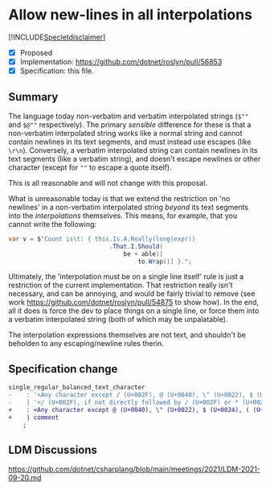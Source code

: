 # Allow new-lines in all interpolations

[!INCLUDE[Specletdisclaimer](~/docs/csharp/includes/speclet-disclaimer.md.md)]

* [x] Proposed
* [x] Implementation: https://github.com/dotnet/roslyn/pull/56853
* [x] Specification: this file.

## Summary
[summary]: #summary

The language today non-verbatim and verbatim interpolated strings (`$""` and `$@""` respectively).  The primary *sensible* difference for these is that a non-verbatim interpolated string works like a normal string and cannot contain newlines in its text segments, and must instead use escapes (like `\r\n`).  Conversely, a verbatim interpolated string can contain newlines in its text segments (like a verbatim string), and doesn't escape newlines or other character (except for `""` to escape a quote itself).

This is all reasonable and will not change with this proposal.

What is unreasonable today is that we extend the restriction on 'no newlines' in a non-verbatim interpolated string *beyond* its text segments into the *interpolations* themselves.  This means, for example, that you cannot write the following:

```c#
var v = $"Count is\t: { this.Is.A.Really(long(expr))
                            .That.I.Should(
                                be + able)[
                                    to.Wrap()] }.";
```

Ultimately, the 'interpolation must be on a single line itself' rule is just a restriction of the current implementation.  That restriction really isn't necessary, and can be annoying, and would be fairly trivial to remove (see work https://github.com/dotnet/roslyn/pull/54875 to show how).   In the end, all it does is force the dev to place things on a single line, or force them into a verbatim interpolated string (both of which may be unpalatable).

The interpolation expressions themselves are not text, and shouldn't be beholden to any escaping/newline rules therin.  

## Specification change

```diff
single_regular_balanced_text_character
-    : '<Any character except / (U+002F), @ (U+0040), \" (U+0022), $ (U+0024), ( (U+0028), ) (U+0029), [ (U+005B), ] (U+005D), { (U+007B), } (U+007D) and new_line_character>'
-    | '</ (U+002F), if not directly followed by / (U+002F) or * (U+002A)>'
+    : <Any character except @ (U+0040), \" (U+0022), $ (U+0024), ( (U+0028), ) (U+0029), [ (U+005B), ] (U+005D), { (U+007B), } (U+007D)>
+    | comment
    ;
```

## LDM Discussions

https://github.com/dotnet/csharplang/blob/main/meetings/2021/LDM-2021-09-20.md
